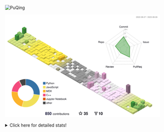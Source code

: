 ![PuQing](https://user-images.githubusercontent.com/27223114/171565019-9a56fae6-b08b-421f-99db-7e830da42371.png)

![](./profile-3d-contrib/profile-season-animate.svg)

<details>
<summary>Click here for detailed stats!</summary>

<!--START_SECTION:waka-->
![Lines of code](https://img.shields.io/badge/From%20Hello%20World%20I%27ve%20Written-753.7%20thousand%20lines%20of%20code-blue)

**🐱 My GitHub Data** 

> 📦 254.3 kB Used in GitHub's Storage 
 > 
> 🏆 522 Contributions in the Year 2023
 > 
> 🚫 Not Opted to Hire
 > 
> 📜 30 Public Repositories 
 > 
> 🔑 27 Private Repositories 
 > 
**I'm an Early 🐤** 

```text
🌞 Morning                330 commits         ███░░░░░░░░░░░░░░░░░░░░░░   13.01 % 
🌆 Daytime                1220 commits        ████████████░░░░░░░░░░░░░   48.09 % 
🌃 Evening                241 commits         ██░░░░░░░░░░░░░░░░░░░░░░░   09.50 % 
🌙 Night                  746 commits         ███████░░░░░░░░░░░░░░░░░░   29.40 % 
```


📊 **This Week I Spent My Time On** 

```text
💬 Programming Languages: 
Markdown                 16 hrs 45 mins      ████████████████░░░░░░░░░   65.05 % 
Python                   5 hrs 53 mins       ██████░░░░░░░░░░░░░░░░░░░   22.85 % 
JavaScript               59 mins             █░░░░░░░░░░░░░░░░░░░░░░░░   03.82 % 
Jupyter Notebook         58 mins             █░░░░░░░░░░░░░░░░░░░░░░░░   03.80 % 
MDX                      31 mins             █░░░░░░░░░░░░░░░░░░░░░░░░   02.05 % 

🔥 Editors: 
Obsidian                 16 hrs 43 mins      ████████████████░░░░░░░░░   64.92 % 
VS Code                  9 hrs 2 mins        █████████░░░░░░░░░░░░░░░░   35.08 % 

💻 Operating System: 
Windows                  20 hrs 38 mins      ████████████████████░░░░░   80.08 % 
WSL                      5 hrs 6 mins        █████░░░░░░░░░░░░░░░░░░░░   19.82 % 
Linux                    1 min               ░░░░░░░░░░░░░░░░░░░░░░░░░   00.09 % 
```


<!--END_SECTION:waka-->
</details>
